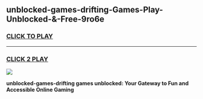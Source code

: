 
## unblocked-games-drifting-Games-Play-Unblocked-&-Free-9ro6e
<h3>
<a href="https://premium76.site?title=unblocked-games-drifting&ref=24A">CLICK TO PLAY</a></h3>
<hr>

<h3>
<a href="https://premium76.site?title=unblocked-games-drifting&ref=24A">CLICK 2 PLAY</a>
  
</h3>

<a href="https://premium76.site?title=unblocked-games-drifting&ref=24A"><img src="https://clearcache.store/games.png"></a>


**unblocked-games-drifting games unblocked: Your Gateway to Fun and Accessible Online Gaming**
